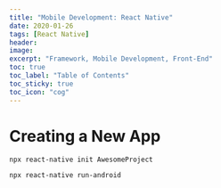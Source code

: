 ```yaml
---
title: "Mobile Development: React Native"
date: 2020-01-26
tags: [React Native]
header:
image:
excerpt: "Framework, Mobile Development, Front-End"
toc: true
toc_label: "Table of Contents"
toc_sticky: true
toc_icon: "cog"
---
```


# Creating a New App

`npx react-native init AwesomeProject`

`npx react-native run-android`

